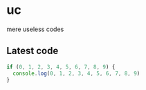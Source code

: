 # uc
mere useless codes

## Latest code
<!-- current -->
```javascript
if (0, 1, 2, 3, 4, 5, 6, 7, 8, 9) {
  console.log(0, 1, 2, 3, 4, 5, 6, 7, 8, 9)
}

```
<!-- /current -->